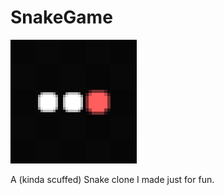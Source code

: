 # SnakeGame

![SnakeGameIcon](src/resources/images/snakegameicon.png)

A (kinda scuffed) Snake clone I made just for fun. 
